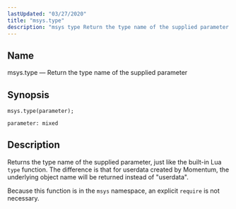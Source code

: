 ```yaml
---
lastUpdated: "03/27/2020"
title: "msys.type"
description: "msys type Return the type name of the supplied parameter msys type parameter Returns the type name of the supplied parameter just like the built in Lua type function The difference is that for userdata created by Momentum the underlying object name will be returned instead of userdata Because this..."
---
```


<a name="lua.ref.msys.type"></a> 
## Name

msys.type — Return the type name of the supplied parameter

<a name="idp16394288"></a> 
## Synopsis

`msys.type(parameter);`

`parameter: mixed`<a name="idp16397248"></a> 
## Description

Returns the type name of the supplied parameter, just like the built-in Lua `type` function. The difference is that for userdata created by Momentum, the underlying object name will be returned instead of "userdata".

Because this function is in the `msys` namespace, an explicit `require` is not necessary.